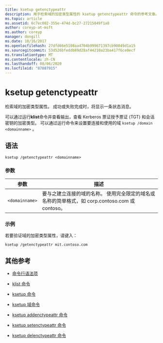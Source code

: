 ```yaml
---
title: ksetup getenctypeattr
description: 用于检索域的加密类型属性的 ksetup getenctypeattr 命令的参考文章。
ms.topic: article
ms.assetid: 6c7ec002-355e-474d-bc27-27215049f1a8
author: coreyp-at-msft
ms.author: coreyp
manager: dongill
ms.date: 10/16/2017
ms.openlocfilehash: 27dfd66e5108aa4704b999671397cb90049d1a15
ms.sourcegitcommit: 53d526bfeddb89d28af44210a23ba417f6ce0ecf
ms.translationtype: MT
ms.contentlocale: zh-CN
ms.lasthandoff: 08/06/2020
ms.locfileid: "87887915"
---
```

# <a name="ksetup-getenctypeattr"></a>ksetup getenctypeattr

检索域的加密类型属性。 成功或失败完成时，将显示一条状态消息。

可以通过运行**klist**命令并查看输出，查看 Kerberos 票证授予票证 (TGT) 和会话密钥的加密类型。 可以通过运行命令来设置要连接和使用的域 `ksetup /domain <domainname>` 。

## <a name="syntax"></a>语法

```
ksetup /getenctypeattr <domainname>
```

### <a name="parameters"></a>参数

| 参数 | 描述 |
| --------- | ----------- |
| `<domainname>` | 要与之建立连接的域的名称。 使用完全限定的域名或名称的简单格式，如 corp.contoso.com 或 contoso。 |

### <a name="examples"></a>示例

若要验证域的加密类型属性，请键入：

```
ksetup /getenctypeattr mit.contoso.com
```

## <a name="additional-references"></a>其他参考

- [命令行语法项](command-line-syntax-key.md)

- [klist 命令](klist.md)

- [ksetup 命令](ksetup.md)

- [ksetup 域命令](ksetup-domain.md)

- [ksetup addenctypeattr 命令](ksetup-addenctypeattr.md)

- [ksetup setenctypeattr 命令](ksetup-setenctypeattr.md)

- [ksetup delenctypeattr 命令](ksetup-delenctypeattr.md)
